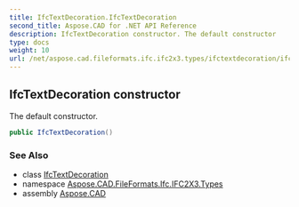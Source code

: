```yaml
---
title: IfcTextDecoration.IfcTextDecoration
second_title: Aspose.CAD for .NET API Reference
description: IfcTextDecoration constructor. The default constructor
type: docs
weight: 10
url: /net/aspose.cad.fileformats.ifc.ifc2x3.types/ifctextdecoration/ifctextdecoration/
---
```

## IfcTextDecoration constructor

The default constructor.

```csharp
public IfcTextDecoration()
```

### See Also

* class [IfcTextDecoration](../)
* namespace [Aspose.CAD.FileFormats.Ifc.IFC2X3.Types](../../ifctextdecoration/)
* assembly [Aspose.CAD](../../../)


